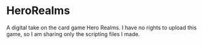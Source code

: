 # HeroRealms
A digital take on the card game Hero Realms. I have no rights to upload this game, so I am sharing only the scripting files I made.
